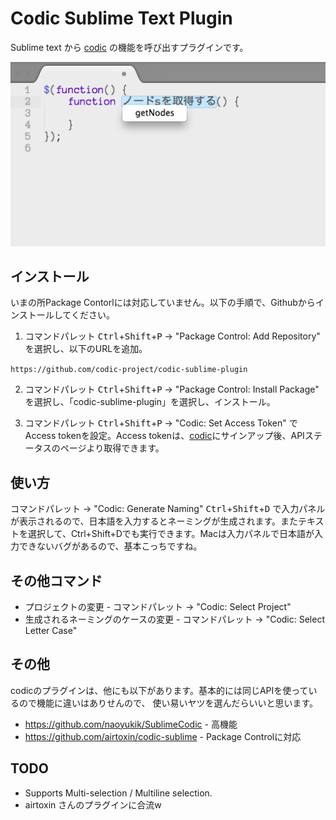 # Codic Sublime Text Plugin
Sublime text から [codic](https://codic.jp/) の機能を呼び出すプラグインです。

![codic plugin](./screenshot.png)

## インストール
いまの所Package Contorlには対応していません。以下の手順で、Githubからインストールしてください。

1. コマンドパレット <kbd>Ctrl</kbd>+<kbd>Shift</kbd>+<kbd>P</kbd> →  "Package Control: Add Repository" を選択し、以下のURLを追加。
 
 `https://github.com/codic-project/codic-sublime-plugin`

2. コマンドパレット <kbd>Ctrl</kbd>+<kbd>Shift</kbd>+<kbd>P</kbd> →  "Package Control: Install Package" を選択し、「codic-sublime-plugin」を選択し、インストール。

3. コマンドパレット <kbd>Ctrl</kbd>+<kbd>Shift</kbd>+<kbd>P</kbd> → "Codic: Set Access Token" でAccess tokenを設定。Access tokenは、[codic](https://codic.jp/)にサインアップ後、APIステータスのページより取得できます。

## 使い方
コマンドパレット → "Codic: Generate Naming" <kbd>Ctrl</kbd>+<kbd>Shift</kbd>+<kbd>D</kbd> で入力パネルが表示されるので、日本語を入力するとネーミングが生成されます。またテキストを選択して、Ctrl+Shift+Dでも実行できます。Macは入力パネルで日本語が入力できないバグがあるので、基本こっちですね。

## その他コマンド
- プロジェクトの変更 - コマンドパレット → "Codic: Select Project"
- 生成されるネーミングのケースの変更 - コマンドパレット →  "Codic: Select Letter Case"

## その他
codicのプラグインは、他にも以下があります。基本的には同じAPIを使っているので機能に違いはありせんので、
使い易いヤツを選んだらいいと思います。

- <https://github.com/naoyukik/SublimeCodic> - 高機能
- <https://github.com/airtoxin/codic-sublime> - Package Controlに対応

## TODO
- Supports Multi-selection / Multiline selection.
- airtoxin さんのプラグインに合流w
